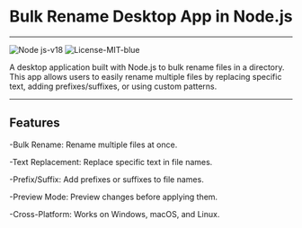 # Bulk Rename Desktop App in Node.js

---


![Node js-v18](https://github.com/user-attachments/assets/889e36ff-a5b0-485f-8b7f-5d710d6d4cc4)
![License-MIT-blue](https://github.com/user-attachments/assets/7eb49c2f-ab12-4957-88af-e0ecc3541346)

A desktop application built with Node.js to bulk rename files in a directory. This app allows users to easily rename multiple files by replacing specific text, adding prefixes/suffixes, or using custom patterns.

---

## Features
-Bulk Rename: Rename multiple files at once.

-Text Replacement: Replace specific text in file names.

-Prefix/Suffix: Add prefixes or suffixes to file names.

-Preview Mode: Preview changes before applying them.

-Cross-Platform: Works on Windows, macOS, and Linux.


